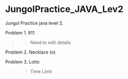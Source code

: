 # JungolPractice_JAVA_Lev2
Jungol Practice java level 2.

Problem 1. 911
>> Need to edit details

Problem 2. Necklace (o)

Problem 3. Lotto 
>> Time Limit 